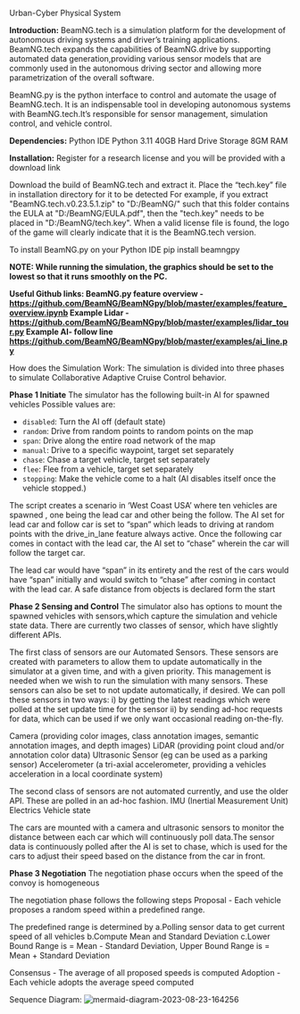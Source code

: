 Urban-Cyber Physical System

**Introduction:**
BeamNG.tech is a simulation platform for the development of autonomous driving systems and driver’s training applications. BeamNG.tech expands the capabilities of BeamNG.drive by supporting automated data generation,providing various sensor models that are commonly used in the autonomous driving sector and allowing more parametrization of the overall software.

BeamNG.py is the python interface to control and automate the usage of BeamNG.tech. It is an indispensable tool in developing autonomous systems with BeamNG.tech.It’s responsible for sensor management, simulation control, and vehicle control. 

**Dependencies:**
Python IDE 
Python 3.11
40GB Hard Drive Storage 
8GM RAM

**Installation:**
Register for a research license and you will be provided with a download link

Download the build of BeamNG.tech and extract it.
Place the “tech.key” file in installation directory for it to be detected 
For example, if you extract "BeamNG.tech.v0.23.5.1.zip" to "D:/BeamNG/" such
that this folder contains the EULA at "D:/BeamNG/EULA.pdf", then the "tech.key"
needs to be placed in "D:/BeamNG/tech.key". When a valid license file is found,
the logo of the game will clearly indicate that it is the BeamNG.tech version.

To install BeamNG.py on your Python IDE
pip install beamngpy

**NOTE: While running the simulation, the graphics should be set to the lowest so that it runs smoothly on the PC.**

**Useful Github links:
BeamNG.py feature overview -https://github.com/BeamNG/BeamNGpy/blob/master/examples/feature_overview.ipynb
Example Lidar -https://github.com/BeamNG/BeamNGpy/blob/master/examples/lidar_tour.py 
Example AI- follow line https://github.com/BeamNG/BeamNGpy/blob/master/examples/ai_line.py**

How does the Simulation Work:
The simulation is divided into three phases to simulate Collaborative Adaptive Cruise Control behavior. 

**Phase 1
Initiate**
The simulator has the following built-in AI for spawned vehicles 
Possible values are:

 * ``disabled``: Turn the AI off (default state)
 * ``random``: Drive from random points to random points on the map
 * ``span``: Drive along the entire road network of the map
 * ``manual``: Drive to a specific waypoint, target set separately
 * ``chase``: Chase a target vehicle, target set separately
 * ``flee``: Flee from a vehicle, target set separately
 * ``stopping``: Make the vehicle come to a halt (AI disables itself once the vehicle stopped.)

The script creates a scenario in ‘West Coast USA’ where ten vehicles are spawned , one being the lead car and other being the follow. The AI set for lead car and follow car is set to “span” which leads to driving at random points with the drive_in_lane feature always active. Once the following car comes in contact with the lead car, the AI set to “chase” wherein the car will follow the target car. 

The lead car would have “span” in its entirety and the rest of the cars would have “span” initially and would switch to “chase” after coming in contact with the lead car. A safe distance from objects is declared form the start 

**Phase 2
Sensing and Control**
The simulator also has options to mount the spawned vehicles with sensors,which capture the simulation and vehicle state data. There are currently two classes of sensor, which have slightly different APIs.

The first class of sensors are our Automated Sensors. These sensors are created with parameters to allow them to update automatically in the simulator at a given time, and with a given priority. This management is needed when we wish to run the simulation with many sensors. These sensors can also be set to not update automatically, if desired. We can poll these sensors in two ways: 
i) by getting the latest readings which were polled at the set update time for the sensor
ii) by sending ad-hoc requests for data, which can be used if we only want occasional reading on-the-fly.

Camera (providing color images, class annotation images, semantic annotation images, and depth images)
LiDAR (providing point cloud and/or annotation color data)
Ultrasonic Sensor (eg can be used as a parking sensor)
Accelerometer (a tri-axial accelerometer, providing a vehicles acceleration in a local coordinate system)

The second class of sensors are not automated currently, and use the older API. These are polled in an ad-hoc fashion.
IMU (Inertial Measurement Unit)
Electrics
Vehicle state

The cars are mounted with a camera and ultrasonic sensors to monitor the distance between each car which will continuously poll data.The sensor data is continuously polled after the AI is set to chase, which is used for the cars to adjust their speed based on the distance from the car in front.

**Phase 3
Negotiation**
The negotiation phase occurs when the speed of the convoy is homogeneous

The negotiation phase follows the following steps
Proposal - Each vehicle proposes a random speed within a predefined range.

The predefined range is determined by 
a.Polling sensor data to get current speed of all vehicles 
b.Compute Mean and Standard Deviation c.Lower Bound Range is = Mean - Standard Deviation, Upper Bound Range is = Mean + Standard Deviation

Consensus - The average of all proposed speeds is computed 
Adoption - Each vehicle adopts the average speed computed

Sequence Diagram:
![mermaid-diagram-2023-08-23-164256](https://github.com/asigdel29/Urban-CPS/assets/64096825/e21338be-bae0-40c2-a402-7bc3d09d087f)
